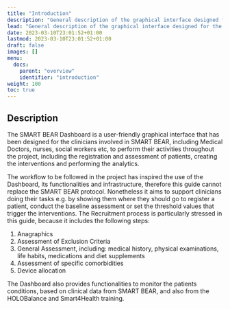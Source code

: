 ```yaml
---
title: "Introduction"
description: "General description of the graphical interface designed for the clinicians"
lead: "General description of the graphical interface designed for the clinicians"
date: 2023-03-10T23:01:52+01:00
lastmod: 2023-03-10T23:01:52+01:00
draft: false
images: []
menu:
  docs:
    parent: "overview"
    identifier: "introduction"
weight: 100
toc: true
---
```


## Description

The SMART BEAR Dashboard is a user-friendly graphical interface that has been designed for the clinicians
involved in SMART BEAR, including Medical Doctors, nurses, social workers etc, to perform their activities
throughout the project, including the registration and assessment of patients, creating the interventions and
performing the analytics.

The workflow to be followed in the project has inspired the use of the Dashboard, its functionalities and
infrastructure, therefore this guide cannot replace the SMART BEAR protocol. Nonetheless it aims to support
clinicians doing their tasks e.g. by showing them where they should go to register a patient, conduct the
baseline assessment or set the threshold values that trigger the interventions.
The Recruitment process is particularly stressed in this guide, because it includes the following steps:

1. Anagraphics
2. Assessment of Exclusion Criteria
3. General Assessment, including: medical history, physical examinations, life habits, medications and
diet supplements
4. Assessment of specific comorbidities
5. Device allocation

The Dashboard also provides functionalities to monitor the patients conditions, based on clinical data from
SMART BEAR, and also from the HOLOBalance and Smart4Health training.